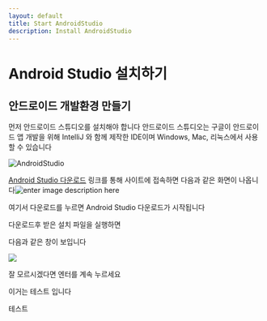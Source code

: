 ```yaml
---
layout: default
title: Start AndroidStudio
description: Install AndroidStudio
---
```


# Android Studio 설치하기

## 안드로이드 개발환경 만들기

먼저 안드로이드 스튜디오를 설치해야 합니다
안드로이드 스튜디오는 구글이 안드로이드 앱 개발을 위해 IntelliJ 와 함께 제작한 IDE이며 Windows, Mac, 리눅스에서 사용할 수 있습니다

![AndroidStudio](https://1.bp.blogspot.com/-cmRqES5cHbo/Wff1-YJ-vOI/AAAAAAAAxvc/yIDOMhB62TcLg5lxu9jrisz1RUZbTYAMQCLcBGAs/s1600/android-studio-logo-840x359.png)

[Android Studio 다운로드](https://developer.android.com/studio/) 
링크를 통해 사이트에 접속하면 다음과 같은 화면이 나옵니다![enter image description here](https://lh4.googleusercontent.com/PkuQz48HdVuTLRr-gGHlsJiMXgNxNAd2iYySt8mhFhRKZQoETEh7WvomUPDJDMAoWmiyt_5shzm5856rc2UPakfl57uRkdwC5hvjxdKeWyY4uW1M7awAemr1dmXZiEEJtPf1_RIA)

여기서 다운로드를 누르면 Android Studio 다운로드가 시작됩니다



다운로드후 받은 설치  파일을 실행하면  

다음과 같은 창이 보입니다

![](https://lh5.googleusercontent.com/91tFPNQr-W9FUYO1BAhva4z54vSuXrsx2rAWzEtnqtJZnI-joJXQGiwtG4lw7kVoyIXDD7LI8J5dz9pJjd6eo-3Mnu8_tX-uX3TuJLA-gLYLwIr-DQuFaltpiTwawNoDlejfuqz2)





잘 모르시겠다면 엔터를 계속 누르세요

이거는 테스트 입니다

테스트

